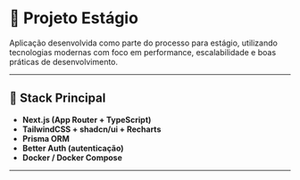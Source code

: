 # 🚀 Projeto Estágio

Aplicação desenvolvida como parte do processo para estágio, utilizando tecnologias modernas com foco em performance, escalabilidade e boas práticas de desenvolvimento.

---

## 🧩 Stack Principal
- **Next.js (App Router + TypeScript)**
- **TailwindCSS + shadcn/ui + Recharts**
- **Prisma ORM**
- **Better Auth (autenticação)**
- **Docker / Docker Compose**

---



